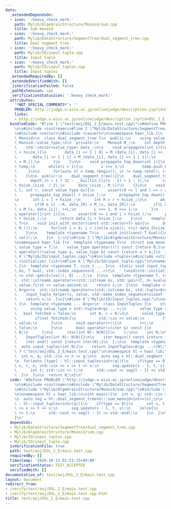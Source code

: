 ```yaml
---
data:
  _extendedDependsOn:
  - icon: ':heavy_check_mark:'
    path: Mylib/AlgebraicStructure/Monoid/sum.cpp
    title: Sum monoid
  - icon: ':heavy_check_mark:'
    path: Mylib/DataStructure/SegmentTree/dual_segment_tree.cpp
    title: Dual segment tree
  - icon: ':heavy_check_mark:'
    path: Mylib/IO/input_tuple.cpp
    title: Input tuple
  - icon: ':heavy_check_mark:'
    path: Mylib/IO/input_tuples.cpp
    title: Input tuples
  _extendedRequiredBy: []
  _extendedVerifiedWith: []
  _isVerificationFailed: false
  _pathExtension: cpp
  _verificationStatusIcon: ':heavy_check_mark:'
  attributes:
    '*NOT_SPECIAL_COMMENTS*': ''
    PROBLEM: http://judge.u-aizu.ac.jp/onlinejudge/description.jsp?id=DSL_2_E
    links:
    - http://judge.u-aizu.ac.jp/onlinejudge/description.jsp?id=DSL_2_E
  bundledCode: "#line 1 \"test/aoj/DSL_2_E/main.test.cpp\"\n#define PROBLEM \"http://judge.u-aizu.ac.jp/onlinejudge/description.jsp?id=DSL_2_E\"\
    \n\n#include <iostream>\n#line 2 \"Mylib/DataStructure/SegmentTree/dual_segment_tree.cpp\"\
    \n#include <vector>\n#include <cassert>\n\nnamespace haar_lib {\n  template <typename\
    \ Monoid>\n  class dual_segment_tree {\n  public:\n    using value_type = typename\
    \ Monoid::value_type;\n\n  private:\n    Monoid M_;\n    int depth_, size_, hsize_;\n\
    \    std::vector<value_type> data_;\n\n    void propagate(int i){\n      if(i\
    \ < hsize_){\n        data_[i << 1 | 0] = M_(data_[i], data_[i << 1 | 0]);\n \
    \       data_[i << 1 | 1] = M_(data_[i], data_[i << 1 | 1]);\n        data_[i]\
    \ = M_();\n      }\n    }\n\n    void propagate_top_down(int i){\n      std::vector<int>\
    \ temp;\n      while(i > 1){\n        i >>= 1;\n        temp.push_back(i);\n \
    \     }\n\n      for(auto it = temp.rbegin(); it != temp.rend(); ++it) propagate(*it);\n\
    \    }\n\n  public:\n    dual_segment_tree(){}\n    dual_segment_tree(int n):\n\
    \      depth_(n > 1 ? 32 - __builtin_clz(n - 1) + 1 : 1),\n      size_(1 << depth_),\
    \ hsize_(size_ / 2),\n      data_(size_, M_())\n    {}\n\n    void update(int\
    \ l, int r, const value_type &x){\n      assert(0 <= l and l <= r and r <= hsize_);\n\
    \      propagate_top_down(l + hsize_);\n      propagate_top_down(r + hsize_);\n\
    \n      int L = l + hsize_;\n      int R = r + hsize_;\n\n      while(L < R){\n\
    \        if(R & 1) --R, data_[R] = M_(x, data_[R]);\n        if(L & 1) data_[L]\
    \ = M_(x, data_[L]), ++L;\n        L >>= 1, R >>= 1;\n      }\n    }\n\n    value_type\
    \ operator[](int i){\n      assert(0 <= i and i < hsize_);\n      propagate_top_down(i\
    \ + hsize_);\n      return data_[i + hsize_];\n    }\n\n    template <typename\
    \ T>\n    void init_with_vector(const std::vector<T> &a){\n      data_.assign(size_,\
    \ M_());\n      for(int i = 0; i < (int)a.size(); ++i) data_[hsize_ + i] = a[i];\n\
    \    }\n\n    template <typename T>\n    void init(const T &val){\n      init_with_vector(std::vector<value_type>(hsize_,\
    \ val));\n    }\n  };\n}\n#line 2 \"Mylib/AlgebraicStructure/Monoid/sum.cpp\"\n\
    \nnamespace haar_lib {\n  template <typename T>\n  struct sum_monoid {\n    using\
    \ value_type = T;\n    value_type operator()() const {return 0;}\n    value_type\
    \ operator()(value_type a, value_type b) const {return a + b;}\n  };\n}\n#line\
    \ 4 \"Mylib/IO/input_tuples.cpp\"\n#include <tuple>\n#include <utility>\n#include\
    \ <initializer_list>\n#line 6 \"Mylib/IO/input_tuple.cpp\"\n\nnamespace haar_lib\
    \ {\n  template <typename T, size_t ... I>\n  static void input_tuple_helper(std::istream\
    \ &s, T &val, std::index_sequence<I ...>){\n    (void)std::initializer_list<int>{(void(s\
    \ >> std::get<I>(val)), 0) ...};\n  }\n\n  template <typename T, typename U>\n\
    \  std::istream& operator>>(std::istream &s, std::pair<T, U> &value){\n    s >>\
    \ value.first >> value.second;\n    return s;\n  }\n\n  template <typename ...\
    \ Args>\n  std::istream& operator>>(std::istream &s, std::tuple<Args ...> &value){\n\
    \    input_tuple_helper(s, value, std::make_index_sequence<sizeof ... (Args)>());\n\
    \    return s;\n  }\n}\n#line 8 \"Mylib/IO/input_tuples.cpp\"\n\nnamespace haar_lib\
    \ {\n  template <typename ... Args>\n  class InputTuples {\n    struct iter {\n\
    \      using value_type = std::tuple<Args ...>;\n      value_type value;\n   \
    \   bool fetched = false;\n      int N, c = 0;\n\n      value_type operator*(){\n\
    \        if(not fetched){\n          std::cin >> value;\n        }\n        return\
    \ value;\n      }\n\n      void operator++(){\n        ++c;\n        fetched =\
    \ false;\n      }\n\n      bool operator!=(iter &) const {\n        return c <\
    \ N;\n      }\n\n      iter(int N): N(N){}\n    };\n\n    int N;\n\n  public:\n\
    \    InputTuples(int N): N(N){}\n\n    iter begin() const {return iter(N);}\n\
    \    iter end() const {return iter(N);}\n  };\n\n  template <typename ... Args>\n\
    \  auto input_tuples(int N){\n    return InputTuples<Args ...>(N);\n  }\n}\n#line\
    \ 7 \"test/aoj/DSL_2_E/main.test.cpp\"\n\nnamespace hl = haar_lib;\n\nint main(){\n\
    \  int n, q; std::cin >> n >> q;\n\n  auto seg = hl::dual_segment_tree<hl::sum_monoid<int>>(n);\n\
    \n  for(auto [type] : hl::input_tuples<int>(q)){\n    if(type == 0){\n      int\
    \ s, t, x; std::cin >> s >> t >> x;\n      seg.update(s - 1, t, x);\n    }else{\n\
    \      int t; std::cin >> t;\n      std::cout << seg[t - 1] << std::endl;\n  \
    \  }\n  }\n\n  return 0;\n}\n"
  code: "#define PROBLEM \"http://judge.u-aizu.ac.jp/onlinejudge/description.jsp?id=DSL_2_E\"\
    \n\n#include <iostream>\n#include \"Mylib/DataStructure/SegmentTree/dual_segment_tree.cpp\"\
    \n#include \"Mylib/AlgebraicStructure/Monoid/sum.cpp\"\n#include \"Mylib/IO/input_tuples.cpp\"\
    \n\nnamespace hl = haar_lib;\n\nint main(){\n  int n, q; std::cin >> n >> q;\n\
    \n  auto seg = hl::dual_segment_tree<hl::sum_monoid<int>>(n);\n\n  for(auto [type]\
    \ : hl::input_tuples<int>(q)){\n    if(type == 0){\n      int s, t, x; std::cin\
    \ >> s >> t >> x;\n      seg.update(s - 1, t, x);\n    }else{\n      int t; std::cin\
    \ >> t;\n      std::cout << seg[t - 1] << std::endl;\n    }\n  }\n\n  return 0;\n\
    }\n"
  dependsOn:
  - Mylib/DataStructure/SegmentTree/dual_segment_tree.cpp
  - Mylib/AlgebraicStructure/Monoid/sum.cpp
  - Mylib/IO/input_tuples.cpp
  - Mylib/IO/input_tuple.cpp
  isVerificationFile: true
  path: test/aoj/DSL_2_E/main.test.cpp
  requiredBy: []
  timestamp: '2020-10-15 01:51:15+09:00'
  verificationStatus: TEST_ACCEPTED
  verifiedWith: []
documentation_of: test/aoj/DSL_2_E/main.test.cpp
layout: document
redirect_from:
- /verify/test/aoj/DSL_2_E/main.test.cpp
- /verify/test/aoj/DSL_2_E/main.test.cpp.html
title: test/aoj/DSL_2_E/main.test.cpp
---
```


